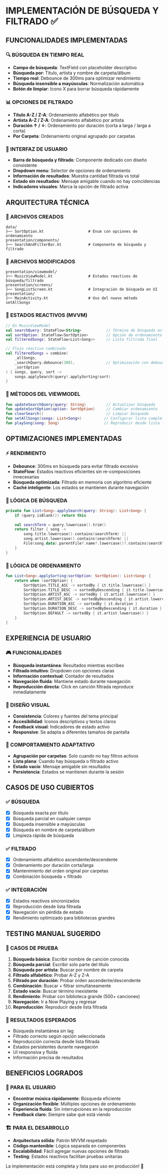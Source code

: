 # IMPLEMENTACIÓN DE BÚSQUEDA Y FILTRADO ✅

## FUNCIONALIDADES IMPLEMENTADAS

### 🔍 BÚSQUEDA EN TIEMPO REAL
- **Campo de búsqueda**: TextField con placeholder descriptivo
- **Búsqueda por**: Título, artista y nombre de carpeta/álbum
- **Tiempo real**: Debounce de 300ms para optimizar rendimiento
- **Búsqueda insensible a mayúsculas**: Normalización automática
- **Botón de limpiar**: Icono X para borrar búsqueda rápidamente

### 📊 OPCIONES DE FILTRADO
- **Título A-Z / Z-A**: Ordenamiento alfabético por título
- **Artista A-Z / Z-A**: Ordenamiento alfabético por artista
- **Duración ↑ / ↓**: Ordenamiento por duración (corta a larga / larga a corta)
- **Por Carpeta**: Ordenamiento original agrupado por carpetas

### 🎨 INTERFAZ DE USUARIO
- **Barra de búsqueda y filtrado**: Componente dedicado con diseño consistente
- **Dropdown menu**: Selector de opciones de ordenamiento
- **Información de resultados**: Muestra cantidad filtrada vs total
- **Estado sin resultados**: Mensaje amigable cuando no hay coincidencias
- **Indicadores visuales**: Marca la opción de filtrado activa

## ARQUITECTURA TÉCNICA

### 📁 ARCHIVOS CREADOS
```
data/
├── SortOption.kt                    # Enum con opciones de ordenamiento
presentation/components/
├── SearchAndFilterBar.kt            # Componente de búsqueda y filtrado
```

### 📁 ARCHIVOS MODIFICADOS
```
presentation/viewmodel/
├── MusicViewModel.kt                # Estados reactivos de búsqueda/filtrado
presentation/screens/
├── SongListScreen.kt                # Integración de búsqueda en UI
presentation/
├── MainActivity.kt                  # Uso del nuevo método setAllSongs
```

### 🔄 ESTADOS REACTIVOS (MVVM)
```kotlin
// En MusicViewModel
val searchQuery: StateFlow<String>           // Término de búsqueda actual
val sortOption: StateFlow<SortOption>        // Opción de ordenamiento
val filteredSongs: StateFlow<List<Song>>     // Lista filtrada final

// Flujo reactivo combinado
val filteredSongs = combine(
    _allSongs,
    _searchQuery.debounce(300),              // Optimización con debounce
    _sortOption
) { songs, query, sort ->
    songs.applySearch(query).applySorting(sort)
}
```

### 🎯 MÉTODOS DEL VIEWMODEL
```kotlin
fun updateSearchQuery(query: String)         // Actualizar búsqueda
fun updateSortOption(option: SortOption)     // Cambiar ordenamiento
fun clearSearch()                            // Limpiar búsqueda
fun setAllSongs(songs: List<Song>)          // Configurar lista completa
fun playSong(song: Song)                    // Reproducir desde lista filtrada
```

## OPTIMIZACIONES IMPLEMENTADAS

### ⚡ RENDIMIENTO
- **Debounce**: 300ms en búsqueda para evitar filtrado excesivo
- **StateFlow**: Estados reactivos eficientes sin re-composiciones innecesarias
- **Búsqueda optimizada**: Filtrado en memoria con algoritmo eficiente
- **Caché inteligente**: Los estados se mantienen durante navegación

### 🧠 LÓGICA DE BÚSQUEDA
```kotlin
private fun List<Song>.applySearch(query: String): List<Song> {
    if (query.isBlank()) return this
    
    val searchTerm = query.lowercase().trim()
    return filter { song ->
        song.title.lowercase().contains(searchTerm) ||
        song.artist.lowercase().contains(searchTerm) ||
        File(song.data).parentFile?.name?.lowercase()?.contains(searchTerm) == true
    }
}
```

### 🎵 LÓGICA DE ORDENAMIENTO
```kotlin
fun List<Song>.applySorting(sortOption: SortOption): List<Song> {
    return when (sortOption) {
        SortOption.TITLE_ASC -> sortedBy { it.title.lowercase() }
        SortOption.TITLE_DESC -> sortedByDescending { it.title.lowercase() }
        SortOption.ARTIST_ASC -> sortedBy { it.artist.lowercase() }
        SortOption.ARTIST_DESC -> sortedByDescending { it.artist.lowercase() }
        SortOption.DURATION_ASC -> sortedBy { it.duration }
        SortOption.DURATION_DESC -> sortedByDescending { it.duration }
        SortOption.DEFAULT -> sortedBy { it.artist.lowercase() }
    }
}
```

## EXPERIENCIA DE USUARIO

### 🎮 FUNCIONALIDADES
- **Búsqueda instantánea**: Resultados mientras escribes
- **Filtrado intuitivo**: Dropdown con opciones claras
- **Información contextual**: Contador de resultados
- **Navegación fluida**: Mantiene estado durante navegación
- **Reproducción directa**: Click en canción filtrada reproduce inmediatamente

### 🎨 DISEÑO VISUAL
- **Consistencia**: Colores y fuentes del tema principal
- **Accesibilidad**: Iconos descriptivos y textos claros
- **Feedback visual**: Indicadores de estado activo
- **Responsive**: Se adapta a diferentes tamaños de pantalla

### 📱 COMPORTAMIENTO ADAPTATIVO
- **Agrupación por carpetas**: Solo cuando no hay filtros activos
- **Lista plana**: Cuando hay búsqueda o filtrado activo
- **Estado vacío**: Mensaje amigable sin resultados
- **Persistencia**: Estados se mantienen durante la sesión

## CASOS DE USO CUBIERTOS

### ✅ BÚSQUEDA
- [x] Búsqueda exacta por título
- [x] Búsqueda parcial en cualquier campo
- [x] Búsqueda insensible a mayúsculas
- [x] Búsqueda en nombre de carpeta/álbum
- [x] Limpieza rápida de búsqueda

### ✅ FILTRADO
- [x] Ordenamiento alfabético ascendente/descendente
- [x] Ordenamiento por duración corta/larga
- [x] Mantenimiento del orden original por carpetas
- [x] Combinación búsqueda + filtrado

### ✅ INTEGRACIÓN
- [x] Estados reactivos sincronizados
- [x] Reproducción desde lista filtrada
- [x] Navegación sin pérdida de estado
- [x] Rendimiento optimizado para bibliotecas grandes

## TESTING MANUAL SUGERIDO

### 🧪 CASOS DE PRUEBA
1. **Búsqueda básica**: Escribir nombre de canción conocida
2. **Búsqueda parcial**: Escribir solo parte del título
3. **Búsqueda por artista**: Buscar por nombre de carpeta
4. **Filtrado alfabético**: Probar A-Z y Z-A
5. **Filtrado por duración**: Probar orden ascendente/descendente
6. **Combinación**: Buscar + filtrar simultáneamente
7. **Estado vacío**: Buscar término inexistente
8. **Rendimiento**: Probar con biblioteca grande (500+ canciones)
9. **Navegación**: Ir a Now Playing y regresar
10. **Reproducción**: Reproducir desde lista filtrada

### 🎯 RESULTADOS ESPERADOS
- Búsqueda instantánea sin lag
- Filtrado correcto según opción seleccionada
- Reproducción correcta desde lista filtrada
- Estados persistentes durante navegación
- UI responsiva y fluida
- Información precisa de resultados

## BENEFICIOS LOGRADOS

### 🚀 PARA EL USUARIO
- **Encontrar música rápidamente**: Búsqueda eficiente
- **Organización flexible**: Múltiples opciones de ordenamiento
- **Experiencia fluida**: Sin interrupciones en la reproducción
- **Feedback claro**: Siempre sabe qué está viendo

### 🏗️ PARA EL DESARROLLO
- **Arquitectura sólida**: Patrón MVVM respetado
- **Código mantenible**: Lógica separada en componentes
- **Escalabilidad**: Fácil agregar nuevas opciones de filtrado
- **Testing**: Estados reactivos facilitan pruebas unitarias

La implementación está completa y lista para uso en producción! 🎉
